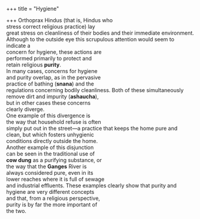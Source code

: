 +++
title = "Hygiene"

+++
Orthoprax Hindus (that is, Hindus who  
stress correct religious practice) lay  
great stress on cleanliness of their bodies and their immediate environment.  
Although to the outside eye this scrupulous attention would seem to indicate a  
concern for hygiene, these actions are  
performed primarily to protect and  
retain religious **purity**.  
In many cases, concerns for hygiene  
and purity overlap, as in the pervasive  
practice of bathing (**snana**) and the  
regulations concerning bodily cleanliness. Both of these simultaneously  
remove dirt and impurity (**ashaucha**),  
but in other cases these concerns  
clearly diverge.  
One example of this divergence is  
the way that household refuse is often  
simply put out in the street—a practice that keeps the home pure and  
clean, but which fosters unhygienic  
conditions directly outside the home.  
Another example of this disjunction  
can be seen in the traditional use of  
**cow dung** as a purifying substance, or  
the way that the **Ganges** River is  
always considered pure, even in its  
lower reaches where it is full of sewage  
and industrial effluents. These examples clearly show that purity and  
hygiene are very different concepts  
and that, from a religious perspective,  
purity is by far the more important of  
the two.